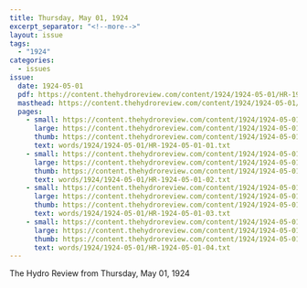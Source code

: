 ```yaml
---
title: Thursday, May 01, 1924
excerpt_separator: "<!--more-->"
layout: issue
tags:
  - "1924"
categories:
  - issues
issue:
  date: 1924-05-01
  pdf: https://content.thehydroreview.com/content/1924/1924-05-01/HR-1924-05-01.pdf
  masthead: https://content.thehydroreview.com/content/1924/1924-05-01/masthead/HR-1924-05-01.jpg
  pages:
    - small: https://content.thehydroreview.com/content/1924/1924-05-01/small/HR-1924-05-01-01.jpg
      large: https://content.thehydroreview.com/content/1924/1924-05-01/large/HR-1924-05-01-01.jpg
      thumb: https://content.thehydroreview.com/content/1924/1924-05-01/thumbnails/HR-1924-05-01-01.jpg
      text: words/1924/1924-05-01/HR-1924-05-01-01.txt
    - small: https://content.thehydroreview.com/content/1924/1924-05-01/small/HR-1924-05-01-02.jpg
      large: https://content.thehydroreview.com/content/1924/1924-05-01/large/HR-1924-05-01-02.jpg
      thumb: https://content.thehydroreview.com/content/1924/1924-05-01/thumbnails/HR-1924-05-01-02.jpg
      text: words/1924/1924-05-01/HR-1924-05-01-02.txt
    - small: https://content.thehydroreview.com/content/1924/1924-05-01/small/HR-1924-05-01-03.jpg
      large: https://content.thehydroreview.com/content/1924/1924-05-01/large/HR-1924-05-01-03.jpg
      thumb: https://content.thehydroreview.com/content/1924/1924-05-01/thumbnails/HR-1924-05-01-03.jpg
      text: words/1924/1924-05-01/HR-1924-05-01-03.txt
    - small: https://content.thehydroreview.com/content/1924/1924-05-01/small/HR-1924-05-01-04.jpg
      large: https://content.thehydroreview.com/content/1924/1924-05-01/large/HR-1924-05-01-04.jpg
      thumb: https://content.thehydroreview.com/content/1924/1924-05-01/thumbnails/HR-1924-05-01-04.jpg
      text: words/1924/1924-05-01/HR-1924-05-01-04.txt
---
```


The Hydro Review from Thursday, May 01, 1924

<!--more-->

